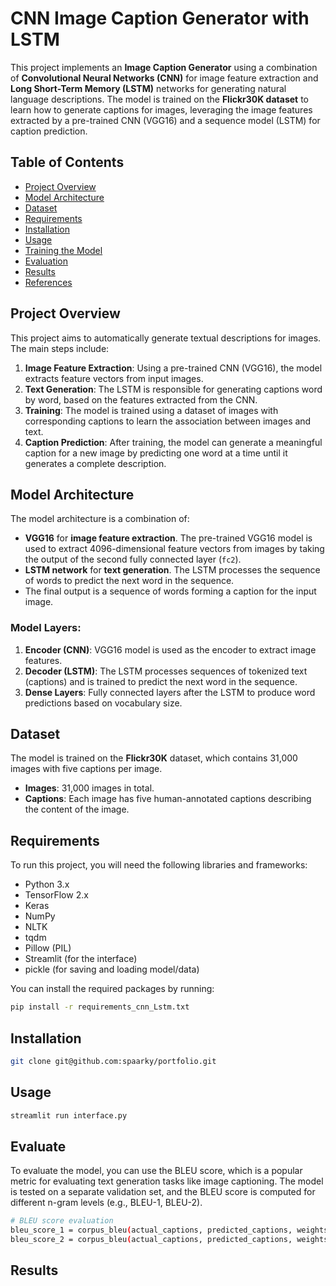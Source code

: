 # CNN Image Caption Generator with LSTM

This project implements an **Image Caption Generator** using a combination of **Convolutional Neural Networks (CNN)** for image feature extraction and **Long Short-Term Memory (LSTM)** networks for generating natural language descriptions. The model is trained on the **Flickr30K dataset** to learn how to generate captions for images, leveraging the image features extracted by a pre-trained CNN (VGG16) and a sequence model (LSTM) for caption prediction.

## Table of Contents

- [Project Overview](#project-overview)
- [Model Architecture](#model-architecture)
- [Dataset](#dataset)
- [Requirements](#requirements)
- [Installation](#installation)
- [Usage](#usage)
- [Training the Model](#training-the-model)
- [Evaluation](#evaluation)
- [Results](#results)
- [References](#references)

## Project Overview

This project aims to automatically generate textual descriptions for images. The main steps include:

1. **Image Feature Extraction**: Using a pre-trained CNN (VGG16), the model extracts feature vectors from input images.
2. **Text Generation**: The LSTM is responsible for generating captions word by word, based on the features extracted from the CNN.
3. **Training**: The model is trained using a dataset of images with corresponding captions to learn the association between images and text.
4. **Caption Prediction**: After training, the model can generate a meaningful caption for a new image by predicting one word at a time until it generates a complete description.

## Model Architecture

The model architecture is a combination of:
- **VGG16** for **image feature extraction**. The pre-trained VGG16 model is used to extract 4096-dimensional feature vectors from images by taking the output of the second fully connected layer (`fc2`).
- **LSTM network** for **text generation**. The LSTM processes the sequence of words to predict the next word in the sequence.
- The final output is a sequence of words forming a caption for the input image.

### Model Layers:
1. **Encoder (CNN)**: VGG16 model is used as the encoder to extract image features.
2. **Decoder (LSTM)**: The LSTM processes sequences of tokenized text (captions) and is trained to predict the next word in the sequence.
3. **Dense Layers**: Fully connected layers after the LSTM to produce word predictions based on vocabulary size.

## Dataset

The model is trained on the **Flickr30K** dataset, which contains 31,000 images with five captions per image.

- **Images**: 31,000 images in total.
- **Captions**: Each image has five human-annotated captions describing the content of the image.

## Requirements

To run this project, you will need the following libraries and frameworks:

- Python 3.x
- TensorFlow 2.x
- Keras
- NumPy
- NLTK
- tqdm
- Pillow (PIL)
- Streamlit (for the interface)
- pickle (for saving and loading model/data)

You can install the required packages by running:

```bash
pip install -r requirements_cnn_Lstm.txt
```
## Installation

```bash
git clone git@github.com:spaarky/portfolio.git
```

## Usage
```bash
streamlit run interface.py
```
## Evaluate

To evaluate the model, you can use the BLEU score, which is a popular metric for evaluating text generation tasks like image captioning. The model is tested on a separate validation set, and the BLEU score is computed for different n-gram levels (e.g., BLEU-1, BLEU-2).

```bash
# BLEU score evaluation
bleu_score_1 = corpus_bleu(actual_captions, predicted_captions, weights=(1.0, 0, 0, 0))
bleu_score_2 = corpus_bleu(actual_captions, predicted_captions, weights=(0.5, 0.5, 0, 0))
```

## Results



